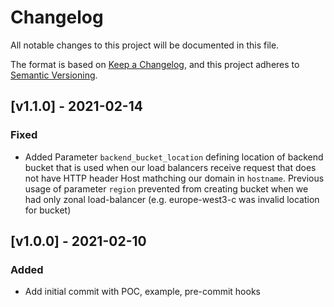 # Changelog
All notable changes to this project will be documented in this file.

The format is based on [Keep a Changelog](https://keepachangelog.com/en/1.0.0/),
and this project adheres to [Semantic Versioning](https://semver.org/spec/v2.0.0.html).

## [v1.1.0] - 2021-02-14
### Fixed
- Added Parameter `backend_bucket_location` defining location of backend bucket that is used when our load balancers receive request that 
does not have HTTP header Host mathching our domain in `hostname`. Previous usage of parameter `region` prevented from creating bucket when
we had only zonal load-balancer (e.g. europe-west3-c was invalid location for bucket)

## [v1.0.0] - 2021-02-10
### Added
- Add initial commit with POC, example, pre-commit hooks
